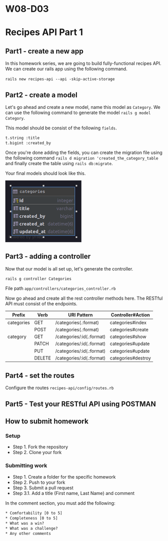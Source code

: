 # W08-D03

# Recipes API Part 1

## Part1 - create a new app
In this homework series, we are going to build fully-functional recipes API. We can create our rails app using the following command.

```rails new recipes-api --api -skip-active-storage```

## Part2 - create a model

Let's go ahead and create a new model, name this model as `Category`. We can use the following command to generate the model `rails g model Category`.

This model should be consist of the following `fields`.

```text
t.string :title
t.bigint :created_by
```

Once you're done adding the fields, you can create the migration file using the following command `rails d migration 'created_the_category_table` and finally create the table using `rails db:migrate`.

Your final models should look like this.

![Model categories](categories-erd.png)


## Part3 - adding a controller
Now that our model is all set up, let's generate the controller.

```
rails g controller Categories
```
File path ```app/controllers/categories_controller.rb```

Now go ahead and create all the rest controller methods here. The RESTful API must consist of the endpoints. 

|Prefix| Verb|URI Pattern| Controller#Action |
|--|--|--|--|
|categories|GET| /categories(.:format)| categories#index|
||POST|/categories(.:format)|categories#create|
|category|GET|/categories/:id(.:format)|categories#show|
||PATCH|/categories/:id(.:format)|categories#update|
||PUT|/categories/:id(.:format)|categories#update|
||DELETE|/categories/:id(.:format)|categories#destroy|

## Part4 - set the routes
Configure the routes ```recipes-api/config/routes.rb```

## Part5 - Test your RESTful API using POSTMAN

## How to submit homework

### Setup
- Step 1. Fork the repository
- Step 2. Clone your fork

### Submitting work
- Step 1. Create a folder for the specific homework
- Step 2. Push to your fork
- Step 3. Submit a pull request
- Step 3.1. Add a title (First name, Last Name) and comment

In the comment section, you must add the following:
```text
* Comfortability [0 to 5]
* Completeness [0 to 5]
* What was a win?
* What was a challenge?
* Any other comments
```
